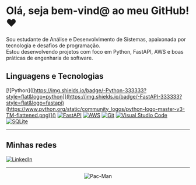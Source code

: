 # Olá, seja bem-vind@ ao meu GitHub! ❤️

Sou estudante de Análise e Desenvolvimento de Sistemas, apaixonada por tecnologia e desafios de programação.  
Estou desenvolvendo projetos com foco em Python, FastAPI, AWS e boas práticas de engenharia de software.

## **Linguagens e Tecnologias**
[![Python]([https://img.shields.io/badge/-Python-333333?style=flat&logo=python]](https://img.shields.io/badge/-FastAPI-333333?style=flat&logo=fastapi)(https://www.python.org/static/community_logos/python-logo-master-v3-TM-flattened.png)]()
[![FastAPI](https://img.shields.io/badge/-FastAPI-333333?style=flat&logo=fastapi)]()
[![AWS](https://img.shields.io/badge/-AWS-333333?style=flat&logo=amazon-aws)]()
[![Git](https://img.shields.io/badge/-Git-333333?style=flat&logo=git)]()
[![Visual Studio Code](https://img.shields.io/badge/-VSCode-333333?style=flat&logo=visualstudiocode)]()
[![SQLite](https://img.shields.io/badge/-SQLite-333333?style=flat&logo=sqlite)]()

---

## **Minhas redes**

[![LinkedIn](https://img.shields.io/badge/-LinkedIn-0A66C2?style=flat&logo=linkedin&logoColor=white)](https://www.linkedin.com/in/thaluane-gomes/)

---

<p align="center">
  <img src="https://c.tenor.com/llSAvv3PxdAAAAAC/tenor.gif" alt="Pac-Man">
</p>


